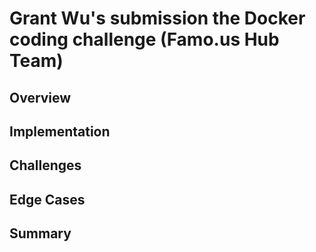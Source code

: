 # Grant Wu's submission the Docker coding challenge (Famo.us Hub Team)

## Overview

## Implementation

## Challenges

## Edge Cases

## Summary

